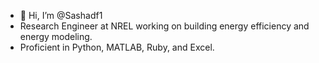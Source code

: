 - 👋 Hi, I’m @Sashadf1
- Research Engineer at NREL working on building energy efficiency and energy modeling.
- Proficient in Python, MATLAB, Ruby, and Excel. 

<!---
Sashadf1/Sashadf1 is a ✨ special ✨ repository because its `README.md` (this file) appears on your GitHub profile.
You can click the Preview link to take a look at your changes.
--->
